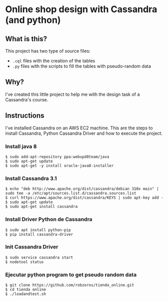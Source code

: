 # Online shop design with Cassandra (and python)

## What is this?
This project has two type of source files:
- `.cql` files with the creation of the tables
- `.py` files with the scripts to fill the tables with pseudo-random data

## Why?
I've created this little project to help me with the design task of a Cassandra's course.

## Instructions
I've installed Cassandra on an AWS EC2 machine.
This are the steps to install Cassandra, Python Cassandra Driver and how to execute the project.

### Install java 8
```
$ sudo add-apt-repository ppa:webupd8team/java
$ sudo apt-get update
$ sudo apt-get -y install oracle-java8-installer
```
### Install Cassandra 3.1
```
$ echo "deb http://www.apache.org/dist/cassandra/debian 310x main" | sudo tee -a /etc/apt/sources.list.d/cassandra.sources.list
$ curl https://www.apache.org/dist/cassandra/KEYS | sudo apt-key add -
$ sudo apt-get update
$ sudo apt-get install cassandra
```

### Install Driver Python de Cassandra
```
$ sudo apt install python-pip
$ pip install cassandra-driver
```

### Init Cassandra Driver
```
$ sudo service cassandra start
$ nodetool status
```

### Ejecutar python program to get pseudo random data
```
$ git clone https://github.com/robzoros/tienda_online.git
$ cd tienda online
$ ./loadandtest.sh
```
